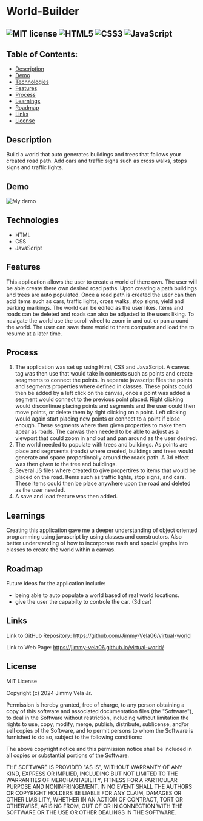 # World-Builder

## ![MIT license](https://img.shields.io/badge/License-MIT-red.svg) ![HTML5](https://img.shields.io/badge/html5-%23E34F26.svg?style=for-the-badge&logo=html5&logoColor=white) ![CSS3](https://img.shields.io/badge/css3-%231572B6.svg?style=for-the-badge&logo=css3&logoColor=white) ![JavaScript](https://img.shields.io/badge/javascript-%23323330.svg?style=for-the-badge&logo=javascript&logoColor=%23F7DF1E)

## Table of Contents:
  - [Description](#description)
  - [Demo](#demo)
  - [Technologies](#technologies)
  - [Features](#features)
  - [Process](#process)
  - [Learnings](#learnings)
  - [Roadmap](#roadmap)
  - [Links](#links)
  - [License](#license)

## Description

Build a world that auto generates buildings and trees that follows your created
road path. Add cars and traffic signs such as cross walks, stops signs and
traffic lights.

## Demo

![My demo](./demo.gif)

## Technologies

- HTML
- CSS
- JavaScript

## Features

This application allows the user to create a world of there own. The user will
be able create there own desired road paths. Upon creating a path buildings and
trees are auto populated. Once a road path is created the user can then add
items such as cars, traffic lights, cross walks, stop signs, yield and parking
markings. The world can be edited as the user likes. Items and roads can be
deleted and roads can also be adjusted to the users liking. To navigate the
world use the scroll wheel to zoom in and out or pan around the world. The user
can save there world to there computer and load the to resume at a later time.

## Process

1. The application was set up using Html, CSS and JavaScript. A canvas tag was
   then use that would take in contexts such as points and create seagments to
   connect the points. In seperate javascript files the points and segments
   properties where defined in classes. These points could then be added by a
   left click on the canvas, once a point was added a segment would connect to
   the previous point placed. Right clicking would discontinue placing points
   and segments and the user could then move points, or delete them by right
   clicking on a point. Left clicking would again start placing new points or
   connect to a point if close enough. These segments where then given
   properties to make them apear as roads. The canvas then needed to be able to
   adjust as a viewport that could zoom in and out and pan around as the user
   desired.
2. The world needed to populate with trees and buildings. As points are place
   and segmaents (roads) where created, buildings and trees would generate and
   space proportionally around the roads path. A 3d effect was then given to the
   tree and buildings.
3. Several JS files where created to give propertires to items that would be
   placed on the road. Items such as traffic lights, stop signs, and cars. These
   items could then be place anywhere upon the road and deleted as the user
   needed.
4. A save and load feature was then added.

## Learnings

Creating this application gave me a deeper understanding of object oriented
programming using javascript by using classes and constructors. Also better
understanding of how to incorporate math and spacial graphs into classes to
create the world within a canvas.

## Roadmap

Future ideas for the application include:

- being able to auto populate a world based of real world locations.
- give the user the capabilty to controle the car. (3d car)

## Links

Link to GitHub Repository: https://github.com/Jimmy-Vela06/virtual-world

Link to Web Page: https://jimmy-vela06.github.io/virtual-world/

## License

MIT License

Copyright (c) 2024 Jimmy Vela Jr.

Permission is hereby granted, free of charge, to any person obtaining a copy of
this software and associated documentation files (the "Software"), to deal in
the Software without restriction, including without limitation the rights to
use, copy, modify, merge, publish, distribute, sublicense, and/or sell copies of
the Software, and to permit persons to whom the Software is furnished to do so,
subject to the following conditions:

The above copyright notice and this permission notice shall be included in all
copies or substantial portions of the Software.

THE SOFTWARE IS PROVIDED "AS IS", WITHOUT WARRANTY OF ANY KIND, EXPRESS OR
IMPLIED, INCLUDING BUT NOT LIMITED TO THE WARRANTIES OF MERCHANTABILITY, FITNESS
FOR A PARTICULAR PURPOSE AND NONINFRINGEMENT. IN NO EVENT SHALL THE AUTHORS OR
COPYRIGHT HOLDERS BE LIABLE FOR ANY CLAIM, DAMAGES OR OTHER LIABILITY, WHETHER
IN AN ACTION OF CONTRACT, TORT OR OTHERWISE, ARISING FROM, OUT OF OR IN
CONNECTION WITH THE SOFTWARE OR THE USE OR OTHER DEALINGS IN THE SOFTWARE.

